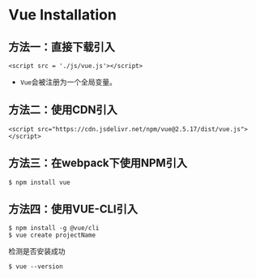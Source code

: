 # Vue Installation

## 方法一：直接下载引入
```
<script src = './js/vue.js'></script>
```
- `Vue`会被注册为一个全局变量。

## 方法二：使用CDN引入
```
<script src="https://cdn.jsdelivr.net/npm/vue@2.5.17/dist/vue.js"></script>
```

## 方法三：在webpack下使用NPM引入
```
$ npm install vue
```

## 方法四：使用VUE-CLI引入
```
$ npm install -g @vue/cli
$ vue create projectName
```

检测是否安装成功
```
$ vue --version
```
